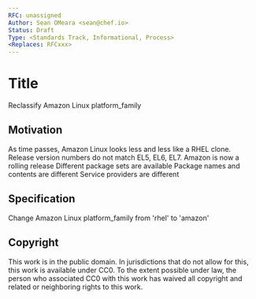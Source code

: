 ```yaml
---
RFC: unassigned
Author: Sean OMeara <sean@chef.io>
Status: Draft
Type: <Standards Track, Informational, Process>
<Replaces: RFCxxx>
---
```


# Title

Reclassify Amazon Linux platform_family

## Motivation

   As time passes, Amazon Linux looks less and less like a RHEL clone.
   Release version numbers do not match EL5, EL6, EL7.
   Amazon is now a rolling release
   Different package sets are available
   Package names and contents are different
   Service providers are different

## Specification

Change Amazon Linux platform_family from 'rhel' to 'amazon'

## Copyright

This work is in the public domain. In jurisdictions that do not allow for this,
this work is available under CC0. To the extent possible under law, the person
who associated CC0 with this work has waived all copyright and related or
neighboring rights to this work.
